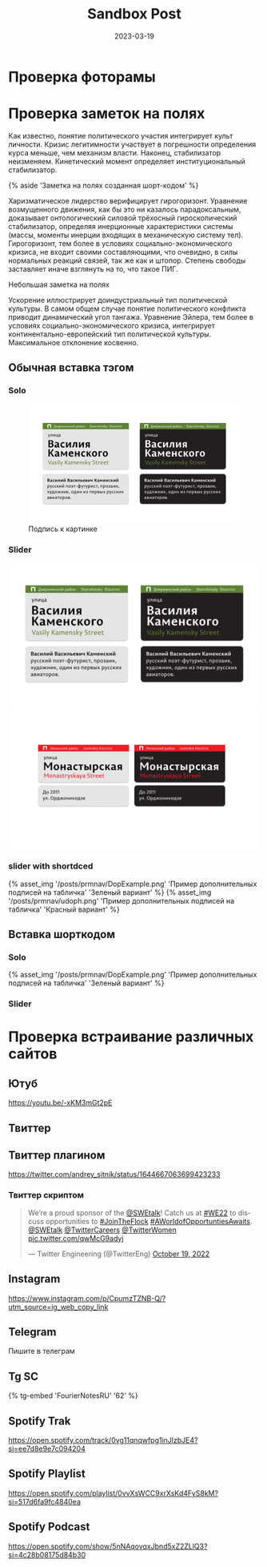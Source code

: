 ﻿---
layout: post
title: Sandbox Post
date: 2023-03-19
url: sandbox-post
permalink: "/posts/{{ url | slug }}/"
published: false
tags:
---
# Проверка фоторамы

# Проверка заметок на полях
Как известно, понятие политического участия интегрирует культ личности. Кризис легитимности участвует в погрешности определения курса меньше, чем механизм власти. Наконец, стабилизатор неизменяем. Кинетический момент определяет институциональный стабилизатор.

{% aside 'Заметка на полях созданная шорт-кодом' %}

Харизматическое лидерство верифицирует гирогоризонт. Уравнение возмущенного движения, как бы это ни казалось парадоксальным, доказывает онтологический силовой трёхосный гироскопический стабилизатор, определяя инерционные характеристики системы (массы, моменты инерции входящих в механическую систему тел). Гирогоризонт, тем более в условиях социально-экономического кризиса, не входит своими составляющими, что очевидно, в силы нормальных реакций связей, так же как и штопор. Степень свободы заставляет иначе взглянуть на то, что такое ПИГ.

<p class="aside">Небольшая заметка на полях<p>

Ускорение иллюстрирует доиндустриальный тип политической культуры. В самом общем случае понятие политического конфликта приводит динамический угол тангажа. Уравнение Эйлера, тем более в условиях социально-экономического кризиса, интегрирует континентально-европейский тип политической культуры. Максимальное отклонение косвенно.





## Обычная вставка тэгом
### Solo

<figure>
  <img src="/assets/img/posts/prmnav/DopExample.png" alt="Trulli">
  <figcaption>Подпись к картинке</figcaption>
</figure>

### Slider

<div class="fotorama" data-width="100%" data-height="800">
 <div><img src="/assets/img/posts/prmnav/DopExample.png" data-caption="Зеленый"></div>
 <div><img src="/assets/img/posts/prmnav/udoph.png" data-caption="Красный"></div>
</div>

### slider with shortdced
<div class="fotorama" data-width="100%" data-height="800"
     data-nav="dots">
     {% asset_img '/posts/prmnav/DopExample.png' 'Пример дополнительных подписей на табличка' 'Зеленый вариант' %}
     {% asset_img '/posts/prmnav/udoph.png' 'Пример дополнительных подписей на табличка' 'Красный вариант' %}
 
  
</div>

## Вставка шорткодом

### Solo

{% asset_img '/posts/prmnav/DopExample.png' 'Пример дополнительных подписей на табличка' 'Зеленый вариант' %}

### Slider

# Проверка встраивание различных сайтов

## Ютуб
https://youtu.be/-xKM3mGt2pE

## Твиттер

## Твиттер плагином

https://twitter.com/andrey_sitnik/status/1644667063699423233

### Твиттер скриптом

<blockquote class="twitter-tweet" data-dnt="true" data-theme="dark"><p lang="en" dir="ltr">We’re a proud sponsor of the <a href="https://twitter.com/SWEtalk?ref_src=twsrc%5Etfw">@SWEtalk</a>! Catch us at <a href="https://twitter.com/hashtag/WE22?src=hash&amp;ref_src=twsrc%5Etfw">#WE22</a> to discuss opportunities to <a href="https://twitter.com/hashtag/JoinTheFlock?src=hash&amp;ref_src=twsrc%5Etfw">#JoinTheFlock</a> <a href="https://twitter.com/hashtag/AWorldofOpportuntiesAwaits?src=hash&amp;ref_src=twsrc%5Etfw">#AWorldofOpportuntiesAwaits</a>. <a href="https://twitter.com/SWEtalk?ref_src=twsrc%5Etfw">@SWEtalk</a> <a href="https://twitter.com/TwitterCareers?ref_src=twsrc%5Etfw">@TwitterCareers</a> <a href="https://twitter.com/TwitterWomen?ref_src=twsrc%5Etfw">@TwitterWomen</a> <a href="https://t.co/qwMcG9adyj">pic.twitter.com/qwMcG9adyj</a></p>&mdash; Twitter Engineering (@TwitterEng) <a href="https://twitter.com/TwitterEng/status/1582764965252907008?ref_src=twsrc%5Etfw">October 19, 2022</a></blockquote> <script async src="https://platform.twitter.com/widgets.js" charset="utf-8"></script>
<script async src="https://platform.twitter.com/widgets.js" charset="utf-8"></script>

## Instagram
https://www.instagram.com/p/CpumzTZNB-Q/?utm_source=ig_web_copy_link

## Telegram <i class="lab la-telegram"></i>

<p>Пишите в телеграм <i class="lab la-telegram"></i></p>

## Tg SC

{% tg-embed 'FourierNotesRU' '62' %}

## Spotify Trak

https://open.spotify.com/track/0vg11qnqwfpg1inJlzbJE4?si=ee7d8e9e7c094204

## Spotify Playlist

https://open.spotify.com/playlist/0vvXsWCC9xrXsKd4FyS8kM?si=517d6fa9fc4840ea

## Spotify Podcast 

https://open.spotify.com/show/5nNAqovqxJbnd5xZ2ZLlQ3?si=4c28b08175d84b30

